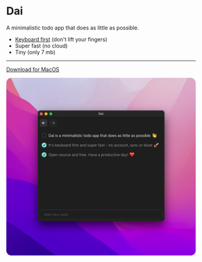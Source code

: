 # Dai

A minimalistic todo app that does as little as possible.

- [Keyboard first](src/constants/hotkeys.ts) (don't lift your fingers)
- Super fast (no cloud)
- Tiny (only 7 mb)

---

[Download for MacOS](https://github.com/laander/dai/releases/latest/download/Dai_0.1.0_x64.dmg)

<img src="misc/app-showcase.png" width="787px" />

